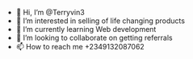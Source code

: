 - 👋 Hi, I’m @Terryvin3
- 👀 I’m interested in selling of life changing products
- 🌱 I’m currently learning Web development
- 💞️ I’m looking to collaborate on getting referrals
- 📫 How to reach me +2349132087062

<!---
Terryvin3/Terryvin3 is a ✨ special ✨ repository because its `README.md` (this file) appears on your GitHub profile.
You can click the Preview link to take a look at your changes.
--->
